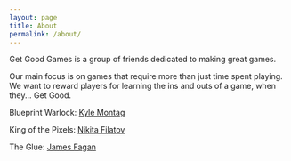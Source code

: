 ```yaml
---
layout: page
title: About
permalink: /about/
---
```


Get Good Games is a group of friends dedicated to making great games.

Our main focus is on games that require more than just time spent playing. We
want to reward players for learning the ins and outs of a game, when they...
Get Good.

Blueprint Warlock: [Kyle Montag](http://github.com/kmontag42)

King of the Pixels: [Nikita Filatov](http://github.com/adeka)

The Glue: [James Fagan](http://github.com/jamesdfagan89)

